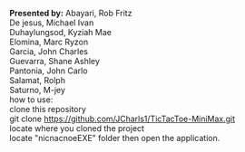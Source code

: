 **Presented by:** Abayari, Rob Fritz <br/> De jesus, Michael Ivan <br/> Duhaylungsod, Kyziah Mae <br/> Elomina, Marc Ryzon <br/> Garcia, John Charles <br/> Guevarra, Shane Ashley <br/> Pantonia, John Carlo <br/> Salamat, Rolph <br/> Saturno, M-jey <br/>how to use: <br/> clone this repository <br/> git clone https://github.com/JCharls1/TicTacToe-MiniMax.git <br/> locate where you cloned the project <br/> locate "nicnacnoeEXE" folder then open the application.
